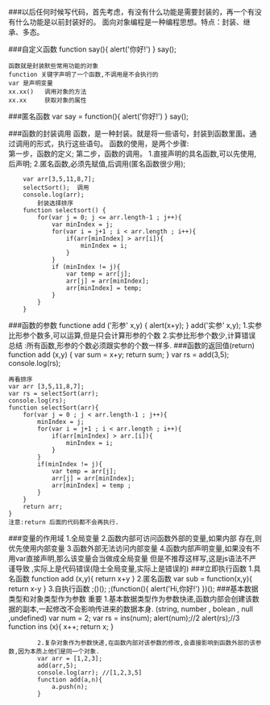 ###以后任何时候写代码，首先考虑，有没有什么功能是需要封装的，再一个有没有什么功能是以前封装好的。
	面向对象编程是一种编程思想。特点：封装、继承、多态。

###自定义函数
	function say(){
		alert('你好!')
	}
	say();

	函数就是封装默些常用功能的对象
	function 关键字声明了一个函数,不调用是不会执行的
	var 是声明变量
	xx.xx()   调用对象的方法
	xx.xx 	  获取对象的属性

###匿名函数
	var say = function(){
		alert('你好!')
	}
	say();



###函数的封装调用
	函数，是一种封装。就是将一些语句，封装到函数里面。通过调用的形式，执行这些语句。
	函数的使用，是两个步骤:	
			第一步，函数的定义;
			第二步，函数的调用。
	1.直接声明的具名函数,可以先使用,后声明;
	2.匿名函数,必须先赋值,后调用(匿名函数很少用);

		var arr[3,5,11,8,7];
		selectSort();  调用
		console.log(arr);
			封装选择排序
		function selectsort() {
			for(var j = 0; j <= arr.length-1 ; j++){
				var minIndex = j;
				for(var i = j+1 ; i < arr.length ; i++){
					if(arr[minIndex] > arr[i]){
						minIndex = i;
					}
				}
				if (minIndex != j){
					var temp = arr[j];
					arr[j] = arr[minIndex];
					arr[minIndex] = temp;
				}
			}
		}
###函数的参数
	functione add ('形参' x,y) {
		alert(x+y);
	}
	add('实参' x,y);
	1.实参比形参个数多,可以运算,但是只会计算形参的个数
	2.实参比形参个数少,计算错误
	总结 :所有函数,形参的个数必须跟实参的个数一样多.
###函数的返回值(return)
	function add (x,y) {
		var sum = x+y;
		return sum;
	}
	var rs = add(3,5);
	console.log(rs);

	再看排序
	var arr [3,5,11,8,7];
	var rs = selectSort(arr);
	console.log(rs);
	function selectSort(arr){
		for(var j = 0 ; j < arr.length-1 ; j++){
			minIndex = j;
			for(var i = j+1 ; i < arr.length ; i++){
				if(arr[minIndex] > arr.[i]){
					minIndex = i;
				}
			}
			if(minIndex != j){
				var temp = arr[j];
				arr[j] = arr[minIndex];
				arr[minIndex] = temp ;
			}
		}
		return arr;
	}
	注意:return 后面的代码都不会再执行.
###变量的作用域
	1.全局变量
	2.函数内部可访问函数外部的变量,如果内部	存在,则优先使用内部变量
	3.函数外部无法访问内部变量
	4.函数内部声明变量,如果没有不用var直接声明,那么该变量会当做成全局变量
	  但是不推荐这样写,这是js语法不严谨导致	,实际上是代码错误(隐士全局变量,实际上是错误的)
###立即执行函数
	1.具名函数
	function add (x,y){
		return x+y
	}
	2.匿名函数
	var sub = function(x,y){
		return x-y
	}
	3.自执行函数  ;()();
	;(function(){
		alert('Hi,你好!')
		})();
###基本数据类型和对象类型作为参数
	重要		1.基本数据类型作为参数快递,函数内部会创建该数据的副本,一起修改不会影响传进来的数据本身. 
			(string, number , bolean , null ,undefined)
			var num = 2;
			var rs = ins(num);
			alert(num);//2
			alert(rs);//3
			function ins (x){
				x++;
				return x;
			}

			2.复杂对象作为参数快递,在函数内部对该参数的修改,会直接影响到函数外部的该参数,因为本质上他们是同一个对象.
			var arr = [1,2,3];
			add(arr,5);
			console.log(arr); //[1,2,3,5]
			function add(a,n){
				a.push(n);
			}